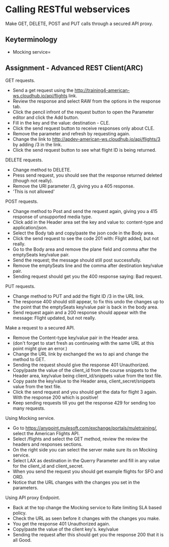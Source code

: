# Calling RESTful webservices
Make GET, DELETE, POST and PUT calls through a secured API proxy.

## Keyterminology
- Mocking service= 

## Assignment - Advanced REST Client(ARC)
GET requests.
- Send a get request using the http://training4-american-ws.cloudhub.io/api/flights link.
- Review the response and select RAW from the options in the response tab.
- Click the pencil infront of the request button to open the Parameter editor and click the Add button.
- Fill in the key and the value: destination - CLE.
- Click the send request button to receive responses only about CLE.
- Remove the parameter and refresh by requesting again.
- Change the link to http://apdev-american-ws.cloudhub.io/api/flights/3 by adding /3 in the link.
- Click the send request button to see what flight ID is being returned.

DELETE requests.
- Change method to DELETE.
- Press send request, you should see that the response returned deleted (though not really).
- Remove the URI parameter /3, giving you a 405 response.
- 'This is not allowed'

POST requests.
- Change method to Post and send the request again, giving you a 415 response of unsupported media type.
- Click add in the Header area set the key and value to: content-type and application/json.
- Select the Body tab and copy/paste the json code in the Body area.
- Click the send request to see the code 201 with: Flight added, but not really.
- Go to the Body area and remove the plane field and comma after the emptySeats key/value pair.
- Send the request; the message should still post successfully.
- Remove the emptySeats line and the comma after destination key/value pair.
- Sending request should get you the 400 response saying: Bad request.

PUT requests.
- Change method to PUT and add the flight ID /3 in the URL link.
- The response 400 should still appear, to fix this undo the changes up to the point that the emptySeats 
key/value pair is back in the body area.
- Send request again and a 200 response should appear with the message: Flight updated, but not really.

Make a request to a secured API.
- Remove the Content-type key/value pair in the Header area. 
- (don't forget to start fresh as continueing with the same URL at this point might give an error.)
- Change the URL link by exchanged the ws to api and change the method to GET.
- Sending the request should give the response 401 Unauthorized.
- Copy/paste the value of the client_id from the course snippets to the Header area, key/value being client_id/snippets value from the text file.
- Copy paste the key/value to the Header area, client_secret/snippets value from the text file.
- Click the send request and you should get the data for flight 3 again. With the response 200 which is positive!
- Keep sending requests till you get the response 429 for sending too many requests.

Using Mocking service.
- Go to https://anypoint.mulesoft.com/exchange/portals/muletraining/, select the American Flights API.
- Select /flights and select the GET method, review the review the headers and responses sections.
- On the right side you can select the server make sure its on Mocking service.
- Select LAX as destination in the Querry Parameter and fill in any value for the client_id and client_secret.
- When you send the request you should get example flights for SFO and ORD.
- Notice that the URL changes with the changes you set in the parameters.

Using API proxy Endpoint.
- Back at the top change the Mocking service to Rate limiting SLA based policy.
- Check the URL as seen before it changes with the changes you make.
- You get the response 401 Unauthorized again.
- Copy/paste the value of the client key's. key/value
- Sending the request after this should get you the response 200 that it is all Good.
